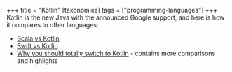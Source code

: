 +++
title = "Kotlin"
[taxonomies]
tags = ["programming-languages"]
+++
Kotlin is the new Java with the announced Google support, and here is how it compares to other languages:

 * [Scala vs Kotlin](https://agilewombat.com/2016/02/01/scala-vs-kotlin/)
 * [Swift vs Kotlin](http://nilhcem.com/swift-is-like-kotlin/)
 * [Why you should totally switch to Kotlin](https://medium.com/@magnus.chatt/why-you-should-totally-switch-to-kotlin-c7bbde9e10d5) - contains more comparisons and highlights
